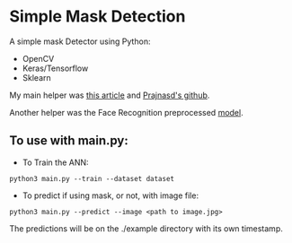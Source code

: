 # Simple Mask Detection
A simple mask Detector using Python:
 - OpenCV
 - Keras/Tensorflow
 - Sklearn

My main helper was [this article](https://www.pyimagesearch.com/2020/05/04/covid-19-face-mask-detector-with-opencv-keras-tensorflow-and-deep-learning/) and [Prajnasd's github](https://github.com/prajnasb/observations/tree/master/mask_classifier).

Another helper was the Face Recognition preprocessed [model](https://github.com/prajnasb/face_detector).

## To use with main.py:

- To Train the ANN:
```
python3 main.py --train --dataset dataset 
```

- To predict if using mask, or not, with image file:
```
python3 main.py --predict --image <path to image.jpg>
```

The predictions will be on the ./example directory with its own timestamp.
